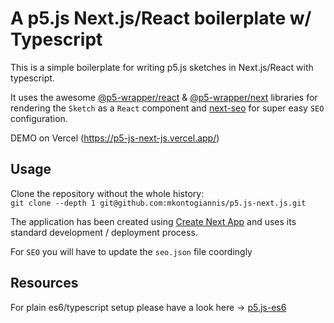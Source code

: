 # A p5.js Next.js/React boilerplate w/ Typescript

This is a simple boilerplate for writing p5.js sketches in Next.js/React with typescript.

It uses the awesome [@p5-wrapper/react](https://github.com/P5-wrapper/react) & [@p5-wrapper/next](https://github.com/P5-wrapper/next) libraries for rendering the `Sketch` as a `React` component and [next-seo](https://github.com/garmeeh/next-seo) for super easy `SEO` configuration.

DEMO on Vercel (https://p5-js-next-js.vercel.app/)

## Usage

Clone the repository without the whole history:<br />
`git clone --depth 1 git@github.com:mkontogiannis/p5.js-next.js.git`

The application has been created using [Create Next App](https://nextjs.org/docs/api-reference/create-next-app) and uses its standard development / deployment process.

For `SEO` you will have to update the `seo.json` file coordingly

## Resources

For plain es6/typescript setup please have a look here -> [p5.js-es6](https://github.com/mkontogiannis/p5.js-es6)
